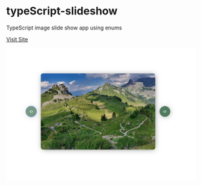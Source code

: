 # typeScript-slideshow
 TypeScript image slide show app using enums

[Visit Site](https://nathanael-han.github.io/typeScript-slideshow/)

![Site Image](https://github.com/nathanael-han/typeScript-slideshow/blob/main/slideshow-snap.png)
